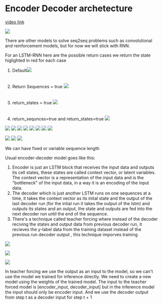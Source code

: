 # Encoder Decoder archetecture


[video link](https://youtu.be/iHJkfsV9cqY?list=PLQflnv_s49v-4aH-xFcTykTpcyWSY4Tww&t=1133)


![](screenshots/2021-09-17-06-55-14.png)

There are other models to solve seq2seq problems such as convolutional and reinforcement models, but for now we will stick with RNN.

For an LSTM-RNN here are the possible return cases
we return the state higlighted in red for each case

1. Default![](screenshots/2021-09-17-07-04-38.png) <br> <br> <br>
2. Return Sequences = true ![](screenshots/2021-09-17-07-07-04.png) <br> <br> <br>
3. return_states = true ![](screenshots/2021-09-17-07-08-33.png) <br> <br> <br>
4. return_sequnces=true and return_states=true ![](screenshots/2021-09-17-07-10-48.png)

![](screenshots/2021-09-17-07-14-48.png)
![](screenshots/2021-09-17-07-17-17.png)
![](screenshots/2021-09-17-07-19-17.png)
![](screenshots/2021-09-17-07-20-32.png)
![](screenshots/2021-09-17-07-29-12.png)
![](screenshots/2021-09-17-07-27-53.png)
![](screenshots/2021-09-17-07-31-05.png)
![](screenshots/2021-09-17-07-30-36.png)

![](screenshots/2021-09-17-07-32-55.png)
![](screenshots/2021-09-17-07-37-03.png)
![](screenshots/seq2seq-animation.gif)


We can have fixed or variable sequence length


Usual encoder-decoder model goes like this:
1. Encoder is just an LSTM block that receives the input data and outputs its cell states, these states are called context vector, or latent variables. The context vector is a representation of the input data and is the "bottleneck" of the input data, in a way it is an encoding of the input data.
2. The decoder which is just another LSTM runs on one sequences at a time, it takes the context vector as its inital state and the output of the last decoder run (for the intial run it takes the output of the lstm) and outputs its states and an output, the state and outputs are fed into the next decoder run until the end of the sequence.
3. There's a technique called teacher forcing where instead of the decoder reciving the states and output data from previous decoder run, it recieves the y-label data from the training dataset instead of the previous run decoder output , this technique imporves training

![](screenshots/2021-09-21-20-04-29.png)



![](screenshots/2021-09-22-07-37-32.png)

![](screenshots/2021-09-22-07-39-16.png)


In teacher forcing we use the output as an input to the model, so we can't use the model we trained for inference directly. We need to create a new model using the weights of the trained model. The input to the teacher forced model is [encoder_input, decoder_input] but in the inference model the input should only be encoder input. And we use the decoder output from step t as a decoder input for step t + 1

